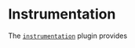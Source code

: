 # Instrumentation

The [`instrumentation`][instrumentation] plugin provides

[instrumentation]: /lib/shrine/plugins/instrumentation.rb
